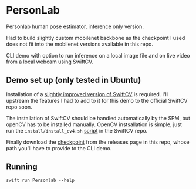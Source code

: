 # PersonLab

Personlab human pose estimator, inference only version.

Had to build slightly custom mobilenet backbone as the checkpoint I used does not fit into the mobilenet versions available in this repo.

CLI demo with option to run inference on a local image file and on live video from a local webcam using SwiftCV.

## Demo set up (only tested in Ubuntu)
Installation of a [slightly improved version of SwiftCV](https://github.com/joaqo/SwiftCV) is required. I'll upstream the features I had to add to it for this demo to the official SwiftCV repo soon.

The installation of SwiftCV should be handled automatically by the SPM, but openCV has to be installed manually. OpenCV instsallation is simple, just run the `install/install_cv4.sh` [script](https://github.com/joaqo/SwiftCV/blob/master/install/install_cv4.sh) in the SwiftCV repo.

Finally download the [checkpoint](https://github.com/joaqo/swift-models/releases/download/PersonlabDemo/personlabCheckpoint.tar.gz) from the releases page in this repo, whose path you'll have to provide to the CLI demo.

## Running
```
swift run Personlab --help
```
